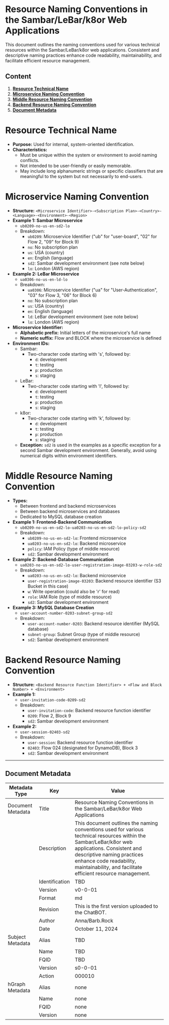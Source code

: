 # Resource Naming Conventions in the Sambar/LeBar/k8or Web Applications

This document outlines the naming conventions used for various technical resources within the Sambar/LeBar/k8or web applications. Consistent and descriptive naming practices enhance code readability, maintainability, and facilitate efficient resource management.

## Content

1. **[Resource Technical Name](#Resource-Technical-Name)**
2. **[Microservice Naming Convention](#Microservice-Naming-Convention)**
3. **[Middle Resource Naming Convention](#Middle-Resource-Naming-Convention)**
4. **[Backend Resource Naming Convention](#Backend-Resource-Naming-Convention)**
5. **[Document Metadata](#Document-Metadata)**

<h1 id="Resource-Technical-Name">Resource Technical Name</h1>

- **Purpose:** Used for internal, system-oriented identification.
- **Characteristics:**
  - Must be unique within the system or environment to avoid naming conflicts.
  - Not intended to be user-friendly or easily memorable.
  - May include long alphanumeric strings or specific classifiers that are meaningful to the system but not necessarily to end-users.

<h1 id="Microservice-Naming-Convention">Microservice Naming Convention</h1>

- **Structure:** `<Microservice Identifier>-<Subscription Plan>-<Country>-<Language>-<Environment>-<Region>`
- **Example 1: Sambar Microservice**
    - `ub0209-no-us-en-sd2-lo`
    - Breakdown:
        - `ub0209`: Microservice Identifier ("ub" for "user-board", "02" for Flow 2, "09" for Block 9)
        - `no`: No subscription plan
        - `us`: USA (country)
        - `en`: English (language)
        - `sd2`: Sambar development environment (see note below)
        - `lo`: London (AWS region)
- **Example 2: LeBar Microservice**
    - `ua0306-no-us-en-ld-lo`
    - Breakdown:
        - `ua0306`: Microservice Identifier ("ua" for "User-Authentication", "03" for Flow 3, "06" for Block 6)
        - `no`: No subscription plan
        - `us`: USA (country)
        - `en`: English (language)
        - `ld`: LeBar development environment (see note below)
        - `lo`: London (AWS region)
- **Microservice Identifier:**
    - **Alphabetic prefix:** Initial letters of the microservice's full name
    - **Numeric suffix:** Flow and BLOCK where the microservice is defined
- **Environment IDs:**
    - Sambar: 
        - Two-character code starting with 's', followed by:
            - `d`: development
            - `t`: testing
            - `p`: production
            - `s`: staging
    - LeBar: 
        - Two-character code starting with 'l', followed by:
            - `d`: development
            - `t`: testing
            - `p`: production
            - `s`: staging
    - k8or: 
        - Two-character code starting with 'k', followed by:
            - `d`: development
            - `t`: testing
            - `p`: production
            - `s`: staging
  - **Exception:** `sd2` is used in the examples as a specific exception for a second Sambar development environment. Generally, avoid using numerical digits within environment identifiers.

<h1 id="Middle-Resource-Naming-Convention">Middle Resource Naming Convention</h1>

- **Types:**
    - Between frontend and backend microservices
    - Between backend microservices and databases
    - Dedicated to MySQL database creation
- **Example 1: Frontend-Backend Communication**
    - `ub0209-no-us-en-sd2-lo-ua0203-no-us-en-sd2-lo-policy-sd2`
    - Breakdown:
        - `ub0209-no-us-en-sd2-lo`: Frontend microservice
        - `ua0203-no-us-en-sd2-lo`: Backend microservice
        - `policy`: IAM Policy (type of middle resource)
        - `sd2`: Sambar development environment
- **Example 2: Backend-Database Communication**
    - `ua0203-no-us-en-sd2-lo-user-registration-image-03203-w-role-sd2`
    - Breakdown:
        - `ua0203-no-us-en-sd2-lo`: Backend microservice
        - `user-registration-image-03203`: Backend resource identifier (S3 Bucket in this case)
        - `w`: Write operation (could also be 'r' for read)
        - `role`: IAM Role (type of middle resource)
        - `sd2`: Sambar development environment
- **Example 3: MySQL Database Creation**
    - `user-account-number-0203-subnet-group-sd2`
    - Breakdown:
        - `user-account-number-0203`: Backend resource identifier (MySQL database)
        - `subnet-group`: Subnet Group (type of middle resource)
        - `sd2`: Sambar development environment

<h1 id="Backend-Resource-Naming-Convention">Backend Resource Naming Convention</h1>

- **Structure:** `<Backend Resource Function Identifier> + <Flow and Block Number> + <Environment>`
- **Example 1:**
    - `user-invitation-code-0209-sd2`
    - Breakdown:
        - `user-invitation-code`: Backend resource function identifier
        - `0209`: Flow 2, Block 9
        - `sd2`: Sambar development environment
- **Example 2:**
    - `user-session-02403-sd2`
    - Breakdown:
        - `user-session`: Backend resource function identifier
        - `02403`: Flow 024 (designated for DynamoDB), Block 3
        - `sd2`: Sambar development environment

---

<h2 id="Document-Metadata">Document Metadata</h2>

| Metadata Type | Key | Value |
|---|---|---|
| Document Metadata | Title | Resource Naming Conventions in the Sambar/LeBar/k8or Web Applications |
| | Description | This document outlines the naming conventions used for various technical resources within the Sambar/LeBar/k8or web applications. Consistent and descriptive naming practices enhance code readability, maintainability, and facilitate efficient resource management. |
| | Identification | TBD | |
| | Version | v0-0-01 | |
| | Format | md | |
| | Revision | This is the first version uploaded to the ChatBOT. |
| | Author | Anna/Barb.Rock |
| | Date | October 11, 2024 |
| Subject Metadata | Alias | TBD |
| |  Name | TBD |
| |  FQID | TBD |
| |  Version | s0-0-01 |
| |  Action | 000010 |
| hGraph Metadata | Alias | none |
| |  Name | none |
| |  FQID | none |
| |  Version | none |